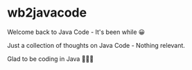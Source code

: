 # wb2javacode
Welcome back to Java Code - It's been while 😀

Just a collection of thoughts on Java Code - Nothing relevant.

Glad to be coding in Java 👨🏻‍💻
